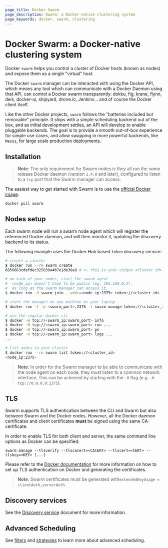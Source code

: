 ```yaml
---
page_title: Docker Swarm
page_description: Swarm: a Docker-native clustering system
page_keywords: docker, swarm, clustering
---
```


# Docker Swarm: a Docker-native clustering system

Docker `swarm` helps you control a cluster of Docker hosts (known as nodes)
and expose them as a single "virtual" host.

The Docker `swarm` manager can be interacted with using the Docker API, which means
any tool which can communicate with a Docker Daemon using that API, can control
a Docker swarm transparently: dokku, fig, krane, flynn, deis, docker-ui, shipyard,
drone.io, Jenkins... and of course the Docker client itself.

Like the other Docker projects, `swarm` follows the "batteries included but removable"
principle. It ships with a simple scheduling backend out of the box, and as initial
development settles, an API will develop to enable pluggable backends. The goal is
to provide a smooth out-of-box experience for simple use cases, and allow swapping
in more powerful backends, like `Mesos`, for large scale production deployments.

## Installation

> **Note**: The only requirement for Swarm nodes is they all run the _same_ release
> Docker daemon (version `1.4.0` and later), configured to listen to a `tcp`
> port that the Swarm manager can access.

The easiest way to get started with Swarm is to use the
[official Docker image](https://registry.hub.docker.com/_/swarm/).

```bash
docker pull swarm
```

## Nodes setup

Each swarm node will run a swarm node agent which will register the referenced
Docker daemon, and will then monitor it, updating the discovery backend to its
status.

The following example uses the Docker Hub based `token` discovery service:

```bash
# create a cluster
$ docker run --rm swarm create
6856663cdefdec325839a4b7e1de38e8 # <- this is your unique <cluster_id>

# on each of your nodes, start the swarm agent
#  <node_ip> doesn't have to be public (eg. 192.168.0.X),
#  as long as the swarm manager can access it.
$ docker run -d swarm join --addr=<node_ip:2375> token://<cluster_id>

# start the manager on any machine or your laptop
$ docker run -t -p <swarm_port>:2375 -t swarm manage token://<cluster_id>

# use the regular docker cli
$ docker -H tcp://<swarm_ip:swarm_port> info
$ docker -H tcp://<swarm_ip:swarm_port> run ...
$ docker -H tcp://<swarm_ip:swarm_port> ps
$ docker -H tcp://<swarm_ip:swarm_port> logs ...
...

# list nodes in your cluster
$ docker run --rm swarm list token://<cluster_id>
<node_ip:2375>
```

> **Note**: In order for the Swarm manager to be able to communicate with the node agent on
each node, they must listen to a common network interface. This can be achieved
by starting with the `-H` flag (e.g. `-H tcp://0.0.0.0:2375`).


## TLS

Swarm supports TLS authentication between the CLI and Swarm but also between
Swarm and the Docker nodes. _However_, all the Docker daemon certificates and client
certificates **must** be signed using the same CA-certificate.

In order to enable TLS for both client and server, the same command line options
as Docker can be specified:

`swarm manage --tlsverify --tlscacert=<CACERT> --tlscert=<CERT> --tlskey=<KEY> [...]`

Please refer to the [Docker documentation](https://docs.docker.com/articles/https/)
for more information on how to set up TLS authentication on Docker and generating
the certificates.

> **Note**: Swarm certificates must be generated with`extendedKeyUsage = clientAuth,serverAuth`.

## Discovery services

See the [Discovery service](../discovery) document for more information.

## Advanced Scheduling

See [filters](../scheduler/filter) and [strategies](../scheduler/strategy) to learn
more about advanced scheduling.
